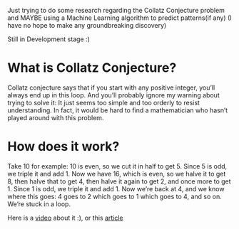 Just trying to do some research regarding the Collatz Conjecture problem and MAYBE using a Machine Learning algorithm to predict patterns(if any) (I have no hope to make any groundbreaking discovery)

Still in Development stage :)

# What is Collatz Conjecture?

Collatz conjecture says that if you start with any positive integer, you’ll always end up in this loop. And you’ll probably ignore my warning about trying to solve it: It just seems too simple and too orderly to resist understanding. In fact, it would be hard to find a mathematician who hasn’t played around with this problem.

# How does it work?

Take 10 for example: 10 is even, so we cut it in half to get 5. Since 5 is odd, we triple it and add 1. Now we have 16, which is even, so we halve it to get 8, then halve that to get 4, then halve it again to get 2, and once more to get 1. Since 1 is odd, we triple it and add 1. Now we’re back at 4, and we know where this goes: 4 goes to 2 which goes to 1 which goes to 4, and so on. We’re stuck in a loop.

Here is a [video](https://www.youtube.com/watch?v=094y1Z2wpJg) about it :), or this [article](https://www.quantamagazine.org/why-mathematicians-still-cant-solve-the-collatz-conjecture-20200922/)
